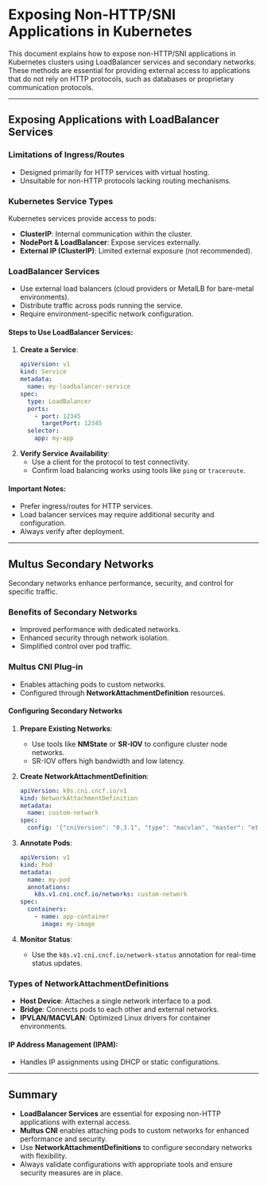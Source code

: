 # Exposing Non-HTTP/SNI Applications in Kubernetes

This document explains how to expose non-HTTP/SNI applications in Kubernetes clusters using LoadBalancer services and secondary networks. These methods are essential for providing external access to applications that do not rely on HTTP protocols, such as databases or proprietary communication protocols.

---

## Exposing Applications with LoadBalancer Services

### Limitations of Ingress/Routes
- Designed primarily for HTTP services with virtual hosting.
- Unsuitable for non-HTTP protocols lacking routing mechanisms.

### Kubernetes Service Types
Kubernetes services provide access to pods:
- **ClusterIP**: Internal communication within the cluster.
- **NodePort & LoadBalancer**: Expose services externally.
- **External IP (ClusterIP)**: Limited external exposure (not recommended).

### LoadBalancer Services
- Use external load balancers (cloud providers or MetalLB for bare-metal environments).
- Distribute traffic across pods running the service.
- Require environment-specific network configuration.

#### Steps to Use LoadBalancer Services:
1. **Create a Service**:
    ```yaml
    apiVersion: v1
    kind: Service
    metadata:
      name: my-loadbalancer-service
    spec:
      type: LoadBalancer
      ports:
        - port: 12345
          targetPort: 12345
      selector:
        app: my-app
    ```
2. **Verify Service Availability**:
    - Use a client for the protocol to test connectivity.
    - Confirm load balancing works using tools like `ping` or `traceroute`.

#### Important Notes:
- Prefer ingress/routes for HTTP services.
- Load balancer services may require additional security and configuration.
- Always verify after deployment.

---

## Multus Secondary Networks

Secondary networks enhance performance, security, and control for specific traffic.

### Benefits of Secondary Networks
- Improved performance with dedicated networks.
- Enhanced security through network isolation.
- Simplified control over pod traffic.

### Multus CNI Plug-in
- Enables attaching pods to custom networks.
- Configured through **NetworkAttachmentDefinition** resources.

#### Configuring Secondary Networks
1. **Prepare Existing Networks**:
   - Use tools like **NMState** or **SR-IOV** to configure cluster node networks.
   - SR-IOV offers high bandwidth and low latency.

2. **Create NetworkAttachmentDefinition**:
    ```yaml
    apiVersion: k8s.cni.cncf.io/v1
    kind: NetworkAttachmentDefinition
    metadata:
      name: custom-network
    spec:
      config: '{"cniVersion": "0.3.1", "type": "macvlan", "master": "eth0", "ipam": {"type": "host-local", "subnet": "192.168.1.0/24"}}'
    ```

3. **Annotate Pods**:
    ```yaml
    apiVersion: v1
    kind: Pod
    metadata:
      name: my-pod
      annotations:
        k8s.v1.cni.cncf.io/networks: custom-network
    spec:
      containers:
        - name: app-container
          image: my-image
    ```

4. **Monitor Status**:
   - Use the `k8s.v1.cni.cncf.io/network-status` annotation for real-time status updates.

### Types of NetworkAttachmentDefinitions
- **Host Device**: Attaches a single network interface to a pod.
- **Bridge**: Connects pods to each other and external networks.
- **IPVLAN/MACVLAN**: Optimized Linux drivers for container environments.

#### IP Address Management (IPAM):
- Handles IP assignments using DHCP or static configurations.

---

## Summary
- **LoadBalancer Services** are essential for exposing non-HTTP applications with external access.
- **Multus CNI** enables attaching pods to custom networks for enhanced performance and security.
- Use **NetworkAttachmentDefinitions** to configure secondary networks with flexibility.
- Always validate configurations with appropriate tools and ensure security measures are in place.
